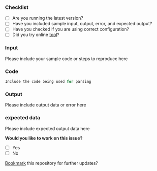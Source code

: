 <!-- ## Important 

1. If have some **questions**, please read the README or check `spec` folder for examples. Stackoverflow is also a good place to discuss technical questions as you get support from many people there. 
2. If you're reporting a **vulnerability** or a **security bug**, please don't expose it to the public until it is discussed with maintainer. It'll be deleted immediately. Please contact directly. You can find my contact detail in github profile.

-->

<!-- If you are raising a **bug** please ensure to fill below checklist; -->
### Checklist
<!-- choose one by changing [ ] to [x] -->
* [ ] Are you running the latest version?
* [ ] Have you included sample input, output, error, and expected output? 
* [ ] Have you checked if you are using correct configuration?
* [ ] Did you try online [tool](https://naturalintelligence.github.io/fast-xml-parser/)?

<!-- Please provide following data to avoid long communication and fast resolution. --> 
### Input
Please include your sample code or steps to reproduce here

### Code
```js
Include the code being used for parsing
```

### Output
Please include output data or error here

### expected data
Please include expected output data here

**Would you like to work on this issue?**
<!-- choose one by changing [ ] to [x] -->
- [ ] Yes
- [ ] No

[Bookmark](https://github.com/NaturalIntelligence/fast-xml-parser/stargazers) this repository for further updates?
